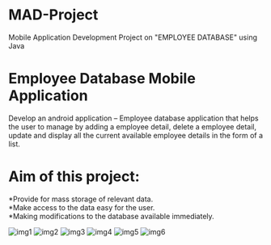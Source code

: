# MAD-Project
Mobile Application Development Project on "EMPLOYEE DATABASE" using Java

# Employee Database Mobile Application  
Develop an android application – Employee database application that helps the user to manage by adding a employee detail, delete a employee detail, update and display all the current available employee details in the form of a list.  

# Aim of this project: 
*Provide for mass storage of relevant data.<br> 
*Make access to the data easy for the user.<br> 
*Making modifications to the database available immediately.<br>

![img1](https://user-images.githubusercontent.com/98503314/179977327-a5422823-c13b-4631-a978-840ad1d2222e.png)
![img2](https://user-images.githubusercontent.com/98503314/179977332-78edab6e-7777-4083-9e84-1f851e04f228.png)
![img3](https://user-images.githubusercontent.com/98503314/179977337-fa1b741f-d063-4a9e-93af-534debf480be.png)
![img4](https://user-images.githubusercontent.com/98503314/179977339-6fd32f33-4b5c-4c04-8c8a-2cbe70cf2ad9.png)
![img5](https://user-images.githubusercontent.com/98503314/179977340-b3198d0a-876b-42a2-ab5b-2e38517b649b.png)
![img6](https://user-images.githubusercontent.com/98503314/179977318-ae9c2616-5ba1-4b2f-8269-636f6267e2da.png)
